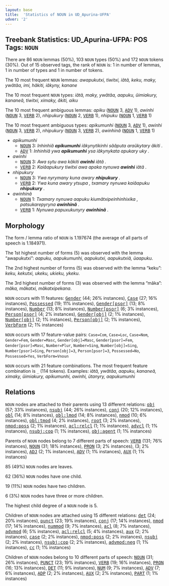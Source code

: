 ```yaml
---
layout: base
title:  'Statistics of NOUN in UD_Apurina-UFPA'
udver: '2'
---
```


## Treebank Statistics: UD_Apurina-UFPA: POS Tags: `NOUN`

There are 86 `NOUN` lemmas (50%), 103 `NOUN` types (50%) and 172 `NOUN` tokens (30%).
Out of 15 observed tags, the rank of `NOUN` is: 1 in number of lemmas, 1 in number of types and 1 in number of tokens.

The 10 most frequent `NOUN` lemmas: <em>awapukutxi, tiwitxi, iãtã, keku, maky, ywãtãa, imi, hãkiti, iãkyny, kanane</em>

The 10 most frequent `NOUN` types:  <em>iãtã, maky, ywãtãa, aapuku, ũimiakury, kananeã, tiwitxi, ximaky, ãkiti, aiku</em>

The 10 most frequent ambiguous lemmas: <em>apiku</em> (<tt><a href="apu_ufpa-pos-NOUN.html">NOUN</a></tt> 3, <tt><a href="apu_ufpa-pos-ADV.html">ADV</a></tt> 1), <em>awinhi</em> (<tt><a href="apu_ufpa-pos-NOUN.html">NOUN</a></tt> 3, <tt><a href="apu_ufpa-pos-VERB.html">VERB</a></tt> 2), <em>nhipukury</em> (<tt><a href="apu_ufpa-pos-NOUN.html">NOUN</a></tt> 2, <tt><a href="apu_ufpa-pos-VERB.html">VERB</a></tt> 1), <em>nhipuku</em> (<tt><a href="apu_ufpa-pos-NOUN.html">NOUN</a></tt> 1, <tt><a href="apu_ufpa-pos-VERB.html">VERB</a></tt> 1)

The 10 most frequent ambiguous types:  <em>apikumunhi</em> (<tt><a href="apu_ufpa-pos-NOUN.html">NOUN</a></tt> 3, <tt><a href="apu_ufpa-pos-ADV.html">ADV</a></tt> 1), <em>awinhi</em> (<tt><a href="apu_ufpa-pos-NOUN.html">NOUN</a></tt> 3, <tt><a href="apu_ufpa-pos-VERB.html">VERB</a></tt> 2), <em>nhipukury</em> (<tt><a href="apu_ufpa-pos-NOUN.html">NOUN</a></tt> 3, <tt><a href="apu_ufpa-pos-VERB.html">VERB</a></tt> 2), <em>awinhinã</em> (<tt><a href="apu_ufpa-pos-NOUN.html">NOUN</a></tt> 1, <tt><a href="apu_ufpa-pos-VERB.html">VERB</a></tt> 1)


* <em>apikumunhi</em>
  * <tt><a href="apu_ufpa-pos-NOUN.html">NOUN</a></tt> 3: <em>Inhinhiã <b>apikumunhi</b> iãkynytikinhi sããputa araũkytary ãkiti .</em>
  * <tt><a href="apu_ufpa-pos-ADV.html">ADV</a></tt> 1: <em>Inhinhiã ywa <b>apikumunhi</b> ysa iãkynykata apukary uky .</em>
* <em>awinhi</em>
  * <tt><a href="apu_ufpa-pos-NOUN.html">NOUN</a></tt> 3: <em>Awa sytu awa kãkiti <b>awinhi</b> iãtã .</em>
  * <tt><a href="apu_ufpa-pos-VERB.html">VERB</a></tt> 2: <em>Kaiãapukury tiwitxi awa apaka nynuwa <b>awinhi</b> iãtã .</em>
* <em>nhipukury</em>
  * <tt><a href="apu_ufpa-pos-NOUN.html">NOUN</a></tt> 3: <em>Ywa nyrymany kuna awary <b>nhipukury</b> .</em>
  * <tt><a href="apu_ufpa-pos-VERB.html">VERB</a></tt> 2: <em>Ywa kuna awary ytsupa , txamary nynuwa kaiãapuku <b>nhipukury</b> .</em>
* <em>awinhinã</em>
  * <tt><a href="apu_ufpa-pos-NOUN.html">NOUN</a></tt> 1: <em>Txamary nynuwa aapuku kiumãtxipeinhinhixika , patsukarepyryna <b>awinhinã</b> .</em>
  * <tt><a href="apu_ufpa-pos-VERB.html">VERB</a></tt> 1: <em>Nynuwa papuxukunyry <b>awinhinã</b> .</em>

## Morphology

The form / lemma ratio of `NOUN` is 1.197674 (the average of all parts of speech is 1.184971).

The 1st highest number of forms (5) was observed with the lemma “awapukutxi”: <em>aapuku, aapukumunhi, aapukutxi, aapukutxiã, ũaapuku</em>.

The 2nd highest number of forms (5) was observed with the lemma “keku”: <em>keku, kekutxi, ukeku, ukieku, ykeku</em>.

The 3rd highest number of forms (3) was observed with the lemma “mãka”: <em>mãka, mãkatxi, mãkatxipekana</em>.

`NOUN` occurs with 11 features: <tt><a href="apu_ufpa-feat-Gender.html">Gender</a></tt> (44; 26% instances), <tt><a href="apu_ufpa-feat-Case.html">Case</a></tt> (27; 16% instances), <tt><a href="apu_ufpa-feat-Possessed.html">Possessed</a></tt> (19; 11% instances), <tt><a href="apu_ufpa-feat-Gender-psor.html">Gender[psor]</a></tt> (13; 8% instances), <tt><a href="apu_ufpa-feat-Number.html">Number</a></tt> (13; 8% instances), <tt><a href="apu_ufpa-feat-Number-psor.html">Number[psor]</a></tt> (6; 3% instances), <tt><a href="apu_ufpa-feat-Person-psor.html">Person[psor]</a></tt> (4; 2% instances), <tt><a href="apu_ufpa-feat-Gender-obj.html">Gender[obj]</a></tt> (2; 1% instances), <tt><a href="apu_ufpa-feat-Number-obj.html">Number[obj]</a></tt> (2; 1% instances), <tt><a href="apu_ufpa-feat-Person-obj.html">Person[obj]</a></tt> (2; 1% instances), <tt><a href="apu_ufpa-feat-VerbForm.html">VerbForm</a></tt> (2; 1% instances)

`NOUN` occurs with 17 feature-value pairs: `Case=Com`, `Case=Loc`, `Case=Nom`, `Gender=Fem`, `Gender=Masc`, `Gender[obj]=Masc`, `Gender[psor]=Fem`, `Gender[psor]=Masc`, `Number=Plur`, `Number=Sing`, `Number[obj]=Sing`, `Number[psor]=Sing`, `Person[obj]=3`, `Person[psor]=3`, `Possessed=No`, `Possessed=Yes`, `VerbForm=Vnoun`

`NOUN` occurs with 21 feature combinations.
The most frequent feature combination is `_` (114 tokens).
Examples: <em>iãtã, ywãtãa, aapuku, kananeã, ximaky, ũimiakury, apikumunhi, awinhi, ũtanyry, aapukumunhi</em>


## Relations

`NOUN` nodes are attached to their parents using 13 different relations: <tt><a href="apu_ufpa-dep-obj.html">obj</a></tt> (57; 33% instances), <tt><a href="apu_ufpa-dep-nsubj.html">nsubj</a></tt> (44; 26% instances), <tt><a href="apu_ufpa-dep-conj.html">conj</a></tt> (20; 12% instances), <tt><a href="apu_ufpa-dep-obl.html">obl</a></tt> (14; 8% instances), <tt><a href="apu_ufpa-dep-obl-lmod.html">obl:lmod</a></tt> (14; 8% instances), <tt><a href="apu_ufpa-dep-nmod.html">nmod</a></tt> (10; 6% instances), <tt><a href="apu_ufpa-dep-obl-tmod.html">obl:tmod</a></tt> (4; 2% instances), <tt><a href="apu_ufpa-dep-root.html">root</a></tt> (3; 2% instances), <tt><a href="apu_ufpa-dep-nmod-poss.html">nmod:poss</a></tt> (2; 1% instances), <tt><a href="apu_ufpa-dep-acl-relcl.html">acl:relcl</a></tt> (1; 1% instances), <tt><a href="apu_ufpa-dep-advcl.html">advcl</a></tt> (1; 1% instances), <tt><a href="apu_ufpa-dep-nsubj-cop.html">nsubj:cop</a></tt> (1; 1% instances), <tt><a href="apu_ufpa-dep-obj-agent.html">obj:agent</a></tt> (1; 1% instances)

Parents of `NOUN` nodes belong to 7 different parts of speech: <tt><a href="apu_ufpa-pos-VERB.html">VERB</a></tt> (131; 76% instances), <tt><a href="apu_ufpa-pos-NOUN.html">NOUN</a></tt> (31; 18% instances), <tt><a href="apu_ufpa-pos-PRON.html">PRON</a></tt> (3; 2% instances),  (3; 2% instances), <tt><a href="apu_ufpa-pos-ADJ.html">ADJ</a></tt> (2; 1% instances), <tt><a href="apu_ufpa-pos-ADV.html">ADV</a></tt> (1; 1% instances), <tt><a href="apu_ufpa-pos-AUX.html">AUX</a></tt> (1; 1% instances)

85 (49%) `NOUN` nodes are leaves.

62 (36%) `NOUN` nodes have one child.

19 (11%) `NOUN` nodes have two children.

6 (3%) `NOUN` nodes have three or more children.

The highest child degree of a `NOUN` node is 5.

Children of `NOUN` nodes are attached using 15 different relations: <tt><a href="apu_ufpa-dep-det.html">det</a></tt> (24; 20% instances), <tt><a href="apu_ufpa-dep-punct.html">punct</a></tt> (23; 19% instances), <tt><a href="apu_ufpa-dep-conj.html">conj</a></tt> (17; 14% instances), <tt><a href="apu_ufpa-dep-nmod.html">nmod</a></tt> (17; 14% instances), <tt><a href="apu_ufpa-dep-nummod.html">nummod</a></tt> (9; 7% instances), <tt><a href="apu_ufpa-dep-acl.html">acl</a></tt> (8; 7% instances), <tt><a href="apu_ufpa-dep-advmod.html">advmod</a></tt> (6; 5% instances), <tt><a href="apu_ufpa-dep-acl-relcl.html">acl:relcl</a></tt> (5; 4% instances), <tt><a href="apu_ufpa-dep-aux.html">aux</a></tt> (2; 2% instances), <tt><a href="apu_ufpa-dep-case.html">case</a></tt> (2; 2% instances), <tt><a href="apu_ufpa-dep-nmod-poss.html">nmod:poss</a></tt> (2; 2% instances), <tt><a href="apu_ufpa-dep-nsubj.html">nsubj</a></tt> (2; 2% instances), <tt><a href="apu_ufpa-dep-nsubj-cop.html">nsubj:cop</a></tt> (2; 2% instances), <tt><a href="apu_ufpa-dep-advmod-neg.html">advmod:neg</a></tt> (1; 1% instances), <tt><a href="apu_ufpa-dep-cc.html">cc</a></tt> (1; 1% instances)

Children of `NOUN` nodes belong to 10 different parts of speech: <tt><a href="apu_ufpa-pos-NOUN.html">NOUN</a></tt> (31; 26% instances), <tt><a href="apu_ufpa-pos-PUNCT.html">PUNCT</a></tt> (23; 19% instances), <tt><a href="apu_ufpa-pos-VERB.html">VERB</a></tt> (19; 16% instances), <tt><a href="apu_ufpa-pos-PRON.html">PRON</a></tt> (16; 13% instances), <tt><a href="apu_ufpa-pos-DET.html">DET</a></tt> (11; 9% instances), <tt><a href="apu_ufpa-pos-NUM.html">NUM</a></tt> (9; 7% instances), <tt><a href="apu_ufpa-pos-ADV.html">ADV</a></tt> (7; 6% instances), <tt><a href="apu_ufpa-pos-ADP.html">ADP</a></tt> (2; 2% instances), <tt><a href="apu_ufpa-pos-AUX.html">AUX</a></tt> (2; 2% instances), <tt><a href="apu_ufpa-pos-PART.html">PART</a></tt> (1; 1% instances)

